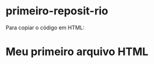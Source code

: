 # primeiro-reposit-rio

Para copiar o código em HTML:
<html>
  <h1>Meu primeiro arquivo HTML</H1>
</html>
